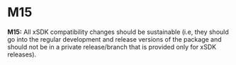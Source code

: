# M15

**M15:** All xSDK compatibility changes should be sustainable (i.e, they should 
go into
the regular development and release versions of the package and should not be 
in a private
release/branch that is provided only for xSDK releases).
